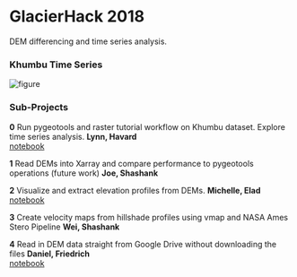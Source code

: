 # GlacierHack 2018

DEM differencing and time series analysis.

### Khumbu Time Series

![figure](https://github.com/geohackweek/glacierhack_2018/raw/master/contributors/figures/dem_gallery.png)


### Sub-Projects

**0** Run pygeotools and raster tutorial workflow on Khumbu dataset. Explore time series analysis. **Lynn, Havard**  
[notebook](https://nbviewer.jupyter.org/github/geohackweek/glacierhack_2018/blob/master/notebooks/0_havard_lynn.ipynb)

**1** Read DEMs into Xarray and compare performance to pygeotools operations (future work) **Joe, Shashank**  

**2** Visualize and extract elevation profiles from DEMs. **Michelle, Elad**  
[notebook](https://nbviewer.jupyter.org/github/geohackweek/glacierhack_2018/blob/master/notebooks/2_michelle_elad.ipynb)

**3** Create velocity maps from hillshade profiles using vmap and NASA Ames Stero Pipeline **Wei, Shashank**  

**4** Read in DEM data straight from Google Drive without downloading the files **Daniel, Friedrich**  
[notebook](https://nbviewer.jupyter.org/github/geohackweek/glacierhack_2018/blob/master/notebooks/4_daniel_friedrich.ipynb)